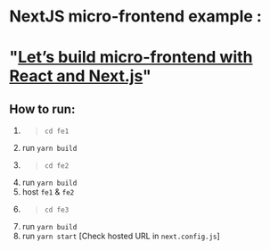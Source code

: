 # NextJS micro-frontend example :
# "[Let’s build micro-frontend with React and Next.js](https://blog.logrocket.com/micro-frontend-react-next-js)"

## How to run:
1. > `cd fe1`
2. run `yarn build`
3. > `cd fe2`
4. run `yarn build`
5. host `fe1` & `fe2`
5. > `cd fe3`
6. run `yarn build`
7. run `yarn start` [Check hosted URL in `next.config.js`]

